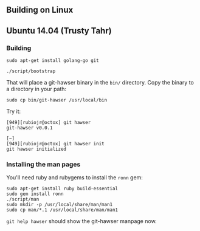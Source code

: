 ## Building on Linux

## Ubuntu 14.04 (Trusty Tahr)

### Building

```
sudo apt-get install golang-go git

./script/bootstrap
```

That will place a git-hawser binary in the `bin/` directory. Copy the binary to a directory in your path:

```
sudo cp bin/git-hawser /usr/local/bin
```

Try it:

```
[949][rubiojr@octox] git hawser
git-hawser v0.0.1

[~]
[949][rubiojr@octox] git hawser init
git hawser initialized
```

### Installing the man pages

You'll need ruby and rubygems to install the `ronn` gem:


```
sudo apt-get install ruby build-essential
sudo gem install ronn
./script/man
sudo mkdir -p /usr/local/share/man/man1
sudo cp man/*.1 /usr/local/share/man/man1
```

`git help hawser` should show the git-hawser manpage now.
